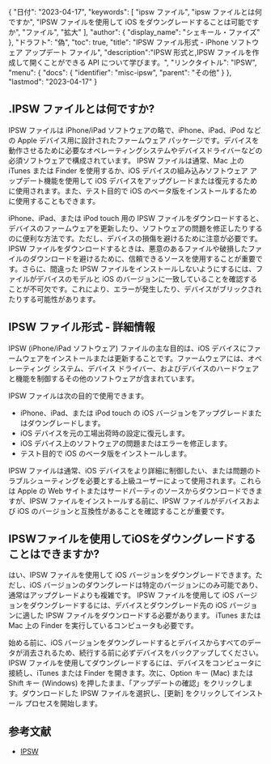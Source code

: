 {
"日付": "2023-04-17",
  "keywords": [
"ipsw ファイル",
"ipsw ファイルとは何ですか",
"IPSW ファイルを使用して iOS をダウングレードすることは可能ですか",
"ファイル",
"拡大"
],
  "author": {
"display_name": "シェキール・ファイズ"
},
"ドラフト": "偽",
"toc": true,
"title": "IPSW ファイル形式 - iPhone ソフトウェア アップデート ファイル",
  "description":"IPSW 形式と,IPSW ファイルを作成して開くことができる API について学びます。",
"リンクタイトル": "IPSW",
  "menu": {
    "docs": {
      "identifier": "misc-ipsw",
"parent": "その他"
}
},
"lastmod": "2023-04-17"
}

## .IPSW ファイルとは何ですか?

IPSW ファイルは iPhone/iPad ソフトウェアの略で、iPhone、iPad、iPod などの Apple デバイス用に設計されたファームウェア パッケージです。デバイスを動作させるために必要なオペレーティングシステムやデバイスドライバーなどの必須ソフトウェアで構成されています。 IPSW ファイルは通常、Mac 上の iTunes または Finder を使用するか、iOS デバイスの組み込みソフトウェア アップデート機能を使用して iOS デバイスをアップグレードまたは復元するために使用されます。また、テスト目的で iOS のベータ版をインストールするために使用することもできます。

iPhone、iPad、または iPod touch 用の IPSW ファイルをダウンロードすると、デバイスのファームウェアを更新したり、ソフトウェアの問題を修正したりするのに便利な方法です。ただし、デバイスの損傷を避けるために注意が必要です。 IPSW ファイルをダウンロードするときは、悪意のあるファイルや破損したファイルのダウンロードを避けるために、信頼できるソースを使用することが重要です。さらに、間違った IPSW ファイルをインストールしないようにするには、ファイルがデバイスのモデルと iOS のバージョンに一致していることを確認することが不可欠です。これにより、エラーが発生したり、デバイスがブリックされたりする可能性があります。

## IPSW ファイル形式 - 詳細情報
IPSW (iPhone/iPad ソフトウェア) ファイルの主な目的は、iOS デバイスにファームウェアをインストールまたは更新することです。ファームウェアには、オペレーティング システム、デバイス ドライバー、およびデバイスのハードウェアと機能を制御するその他のソフトウェアが含まれています。

IPSW ファイルは次の目的で使用できます。

- iPhone、iPad、または iPod touch の iOS バージョンをアップグレードまたはダウングレードします。
- iOS デバイスを元の工場出荷時の設定に復元します。
- iOS デバイス上のソフトウェアの問題またはエラーを修正します。
- テスト目的で iOS のベータ版をインストールします。

IPSW ファイルは通常、iOS デバイスをより詳細に制御したい、または問題のトラブルシューティングを必要とする上級ユーザーによって使用されます。これらは Apple の Web サイトまたはサードパーティのソースからダウンロードできますが、IPSW ファイルをインストールする前に、IPSW ファイルがデバイスおよび iOS のバージョンと互換性があることを確認することが重要です。

## IPSWファイルを使用してiOSをダウングレードすることはできますか?

はい、IPSW ファイルを使用して iOS バージョンをダウングレードできます。ただし、iOS バージョンのダウングレードは特定のバージョンにのみ可能であり、通常はアップグレードよりも複雑です。 IPSW ファイルを使用して iOS バージョンをダウングレードするには、デバイスとダウングレード先の iOS バージョンに適した IPSW ファイルをダウンロードする必要があります。 iTunes または Mac 上の Finder を実行しているコンピュータも必要です。

始める前に、iOS バージョンをダウングレードするとデバイスからすべてのデータが消去されるため、続行する前に必ずデバイスをバックアップしてください。 IPSW ファイルを使用してダウングレードするには、デバイスをコンピュータに接続し、iTunes または Finder を開きます。次に、Option キー (Mac) または Shift キー (Windows) を押したまま、「アップデートの確認」をクリックします。ダウンロードした IPSW ファイルを選択し、[更新] をクリックしてインストール プロセスを開始します。

## 参考文献
* [IPSW](https://en.wikipedia.org/wiki/IPSW)

